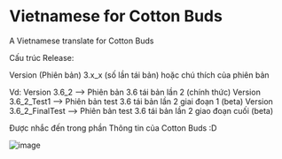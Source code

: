 # Vietnamese for Cotton Buds
A Vietnamese translate for Cotton Buds

Cấu trúc Release:

Version (Phiên bản) 3.x_x (số lần tái bản) hoặc chú thích của phiên bản

Vd: Version 3.6_2 --> Phiên bản 3.6 tái bản lần 2 (chính thức)
    Version 3.6_2_Test1 --> Phiên bản test 3.6 tái bản lần 2 giai đoạn 1 (beta)
    Version 3.6_2_FinalTest --> Phiên bản test 3.6 tái bản lần 2 giao đoạn cuối (beta)
    
Được nhắc đến trong phần Thông tin của Cotton Buds :D


![image](https://user-images.githubusercontent.com/98001973/234882348-1f63bc3f-3aa8-4e63-916b-0e28a7d096de.png)
